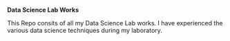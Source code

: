 **Data Science Lab Works**

This Repo consits of all my Data Science Lab works. I have experienced the various data science techniques during my laboratory. 
